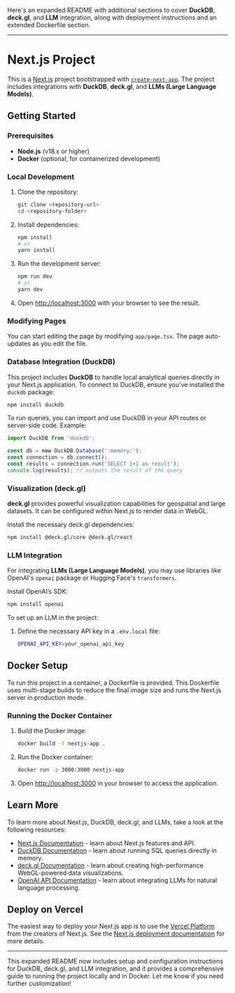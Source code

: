 Here's an expanded README with additional sections to cover **DuckDB**, **deck.gl**, and **LLM** integration, along with deployment instructions and an extended Dockerfile section. 

---

# Next.js Project

This is a [Next.js](https://nextjs.org) project bootstrapped with [`create-next-app`](https://nextjs.org/docs/app/api-reference/cli/create-next-app). The project includes integrations with **DuckDB**, **deck.gl**, and **LLMs (Large Language Models)**.

## Getting Started

### Prerequisites

- **Node.js** (v18.x or higher)
- **Docker** (optional, for containerized development)

### Local Development

1. Clone the repository:
   ```bash
   git clone <repository-url>
   cd <repository-folder>
   ```

2. Install dependencies:
   ```bash
   npm install
   # or
   yarn install
   ```

3. Run the development server:
   ```bash
   npm run dev
   # or
   yarn dev
   ```

4. Open [http://localhost:3000](http://localhost:3000) with your browser to see the result.

### Modifying Pages
You can start editing the page by modifying `app/page.tsx`. The page auto-updates as you edit the file.

### Database Integration (DuckDB)

This project includes **DuckDB** to handle local analytical queries directly in your Next.js application. To connect to DuckDB, ensure you’ve installed the `duckdb` package:
```bash
npm install duckdb
```

To run queries, you can import and use DuckDB in your API routes or server-side code. Example:

```javascript
import DuckDB from 'duckdb';

const db = new DuckDB.Database(':memory:');
const connection = db.connect();
const results = connection.run('SELECT 1+1 as result');
console.log(results); // outputs the result of the query
```

### Visualization (deck.gl)

**deck.gl** provides powerful visualization capabilities for geospatial and large datasets. It can be configured within Next.js to render data in WebGL.

Install the necessary deck.gl dependencies:
```bash
npm install @deck.gl/core @deck.gl/react
```


### LLM Integration

For integrating **LLMs (Large Language Models)**, you may use libraries like OpenAI's `openai` package or Hugging Face's `transformers`.

Install OpenAI’s SDK:
```bash
npm install openai
```

To set up an LLM in the project:
1. Define the necessary API key in a `.env.local` file:
   ```bash
   OPENAI_API_KEY=your_openai_api_key
   ```

## Docker Setup

To run this project in a container, a Dockerfile is provided. This Dockerfile uses multi-stage builds to reduce the final image size and runs the Next.js server in production mode.


### Running the Docker Container

1. Build the Docker image:
   ```bash
   docker build -t nextjs-app .
   ```

2. Run the Docker container:
   ```bash
   docker run -p 3000:3000 nextjs-app
   ```

3. Open [http://localhost:3000](http://localhost:3000) in your browser to access the application.

## Learn More

To learn more about Next.js, DuckDB, deck.gl, and LLMs, take a look at the following resources:

- [Next.js Documentation](https://nextjs.org/docs) - learn about Next.js features and API.
- [DuckDB Documentation](https://duckdb.org/docs/) - learn about running SQL queries directly in memory.
- [deck.gl Documentation](https://deck.gl/docs) - learn about creating high-performance WebGL-powered data visualizations.
- [OpenAI API Documentation](https://beta.openai.com/docs/) - learn about integrating LLMs for natural language processing.

## Deploy on Vercel

The easiest way to deploy your Next.js app is to use the [Vercel Platform](https://vercel.com/new?utm_medium=default-template&filter=next.js&utm_source=create-next-app&utm_campaign=create-next-app-readme) from the creators of Next.js. See the [Next.js deployment documentation](https://nextjs.org/docs/app/building-your-application/deploying) for more details.

---

This expanded README now includes setup and configuration instructions for DuckDB, deck.gl, and LLM integration, and it provides a comprehensive guide to running the project locally and in Docker. Let me know if you need further customization!